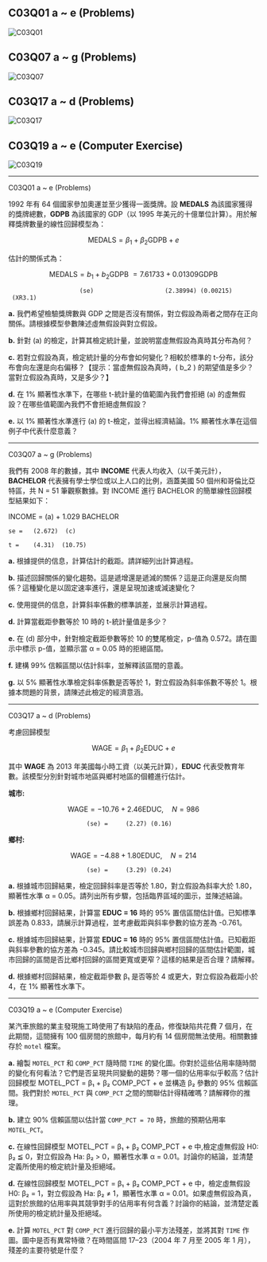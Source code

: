 ## C03Q01 a ~ e (Problems)
![C03Q01](https://github.com/user-attachments/assets/896f4ae6-674b-4d9d-a352-9d41415d4766)

## C03Q07 a ~ g (Problems)
![C03Q07](https://github.com/user-attachments/assets/731a1b2b-441c-4c7e-aeeb-f2420f056dd3)

## C03Q17 a ~ d (Problems)
![C03Q17](https://github.com/user-attachments/assets/c8b47113-c1eb-443c-a3e5-7965a106d4dd)

## C03Q19 a ~ e (Computer Exercise)
![C03Q19](https://github.com/user-attachments/assets/a17051f0-deba-45f8-8753-9d6d255ae49b)

---
C03Q01 a ~ e (Problems)

1992 年有 64 個國家參加奧運並至少獲得一面獎牌。設 **MEDALS** 為該國家獲得的獎牌總數，**GDPB** 為該國家的 GDP（以 1995 年美元的十億單位計算）。用於解釋獎牌數量的線性回歸模型為：

$$
\ \text{MEDALS} = \beta_1 + \beta_2 \text{GDPB} + e \
$$

估計的關係式為：

$$
\ \text{MEDALS} = b_1 + b_2 \text{GDPB} \ = 7.61733 + 0.01309 \text{GDPB} \
$$

                        (se)                    (2.38994) (0.00215)   (XR3.1)


**a.** 我們希望檢驗獎牌數與 GDP 之間是否沒有關係，對立假設為兩者之間存在正向關係。請根據模型參數陳述虛無假設與對立假設。

**b.** 針對 (a) 的檢定，計算其檢定統計量，並說明當虛無假設為真時其分布為何？

**c.** 若對立假設為真，檢定統計量的分布會如何變化？相較於標準的 t-分布，該分布會向左還是向右偏移？【提示：當虛無假設為真時，\( b_2 \) 的期望值是多少？當對立假設為真時，又是多少？】

**d.** 在 1% 顯著性水準下，在哪些 t-統計量的值範圍內我們會拒絕 (a) 的虛無假設？在哪些值範圍內我們不會拒絕虛無假設？

**e.** 以 1% 顯著性水準進行 (a) 的 t-檢定，並得出經濟結論。1% 顯著性水準在這個例子中代表什麼意義？

---
C03Q07 a ~ g (Problems)

我們有 2008 年的數據，其中 **INCOME** 代表人均收入（以千美元計），**BACHELOR** 代表擁有學士學位或以上人口的比例，涵蓋美國 50 個州和哥倫比亞特區，共 N = 51 筆觀察數據。對 INCOME 進行 BACHELOR 的簡單線性回歸模型結果如下：

INCOME = (a) + 1.029 BACHELOR

    se =   (2.672)  (c)

    t =    (4.31)  (10.75)


**a.** 根據提供的信息，計算估計的截距。請詳細列出計算過程。

**b.** 描述回歸關係的變化趨勢。這是遞增還是遞減的關係？這是正向還是反向關係？這種變化是以固定速率進行，還是呈現加速或減速變化？

**c.** 使用提供的信息，計算斜率係數的標準誤差，並展示計算過程。

**d.** 計算當截距參數等於 10 時的 t-統計量值是多少？

**e.** 在 (d) 部分中，針對檢定截距參數等於 10 的雙尾檢定，p-值為 0.572。請在圖示中標示 p-值，並顯示當 α = 0.05 時的拒絕區間。

**f.** 建構 99% 信賴區間以估計斜率，並解釋該區間的意義。

**g.** 以 5% 顯著性水準檢定斜率係數是否等於 1，對立假設為斜率係數不等於 1。根據本問題的背景，請陳述此檢定的經濟意涵。

---
C03Q17 a ~ d (Problems)

考慮回歸模型  

$$
\ \text{WAGE} = \beta_1 + \beta_2 \text{EDUC} + e \  
$$

其中 **WAGE** 為 2013 年美國每小時工資（以美元計算），**EDUC** 代表受教育年數。該模型分別針對城市地區與鄉村地區的個體進行估計。

**城市:**  
 
$$
\ \text{WAGE} = -10.76 + 2.46 \text{EDUC}, \quad N = 986 \ 
$$

                          (se) =     (2.27) (0.16)

**鄉村:**  

$$
\ \text{WAGE} = -4.88 + 1.80 \text{EDUC}, \quad N = 214 \ 
$$

                          (se) =     (3.29) (0.24)

**a.** 根據城市回歸結果，檢定回歸斜率是否等於 1.80，對立假設為斜率大於 1.80，顯著性水準 α = 0.05。請列出所有步驟，包括臨界區域的圖示，並陳述結論。

**b.** 根據鄉村回歸結果，計算當 **EDUC = 16** 時的 95% 置信區間估計值。已知標準誤差為 0.833，請展示計算過程，並考慮截距與斜率參數的協方差為 -0.761。

**c.** 根據城市回歸結果，計算當 **EDUC = 16** 時的 95% 置信區間估計值。已知截距與斜率參數的協方差為 -0.345。請比較城市回歸與鄉村回歸的區間估計範圍，城市回歸的區間是否比鄉村回歸的區間更寬或更窄？這樣的結果是否合理？請解釋。

**d.** 根據鄉村回歸結果，檢定截距參數 β₁ 是否等於 4 或更大，對立假設為截距小於 4，在 1% 顯著性水準下。

---

C03Q19 a ~ e (Computer Exercise)

某汽車旅館的業主發現施工時使用了有缺陷的產品，修復缺陷共花費 7 個月，在此期間，這間擁有 100 個房間的旅館中，每月約有 14 個房間無法使用。相關數據存於 `motel` 檔案。

**a.** 繪製 `MOTEL_PCT` 和 `COMP_PCT` 隨時間 `TIME` 的變化圖。你對於這些佔用率隨時間的變化有何看法？它們是否呈現共同變動的趨勢？哪一個的佔用率似乎較高？估計回歸模型 MOTEL_PCT = β₁ + β₂ COMP_PCT + e 
並構造 β₂ 參數的 95% 信賴區間。我們對於 `MOTEL_PCT` 與 `COMP_PCT` 之間的關聯估計得精確嗎？請解釋你的推理。

**b.** 建立 90% 信賴區間以估計當 `COMP_PCT = 70` 時，旅館的預期佔用率 `MOTEL_PCT`。

**c.** 在線性回歸模型 MOTEL_PCT = β₁ + β₂ COMP_PCT + e 中,檢定虛無假設 H0: β₂ ≦ 0，對立假設為 Ha: β₂ > 0，顯著性水準 α = 0.01。討論你的結論，並清楚定義所使用的檢定統計量及拒絕域。

**d.** 在線性回歸模型 MOTEL_PCT = β₁ + β₂ COMP_PCT + e 中，檢定虛無假設 H0: β₂ = 1，對立假設為 Ha: β₂ ≠ 1，顯著性水準 α = 0.01。如果虛無假設為真，這對於旅館的佔用率與其競爭對手的佔用率有何含義？討論你的結論，並清楚定義所使用的檢定統計量及拒絕域。

**e.** 計算 `MOTEL_PCT` 對 `COMP_PCT` 進行回歸的最小平方法殘差，並將其對 `TIME` 作圖。圖中是否有異常特徵？在時間區間 17–23（2004 年 7 月至 2005 年 1 月），殘差的主要符號是什麼？

